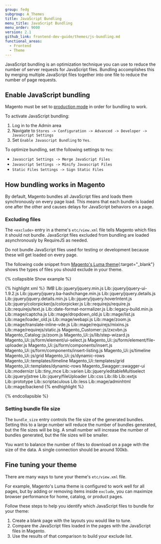 ```yaml
---
group: fedg
subgroup: A_Themes
title: JavaScript Bundling
menu_title: JavaScript Bundling
menu_order: 9000
version: 2.1
github_link: frontend-dev-guide/themes/js-bundling.md
functional_areas:
  - Frontend
  - Theme
---
```


JavaScript bundling is an optimization technique you can use to reduce the number of server requests for JavaScript files.
Bundling accomplishes this by merging multiple JavaScript files together into one file to reduce the number of page requests.

## Enable JavaScript bundling

Magento must be set to [production mode][production-mode] in order for bundling to work.

To activate JavaScript bundling:

1. Log in to the Admin area 
2. Navigate to `Stores -> Configuration -> Advanced -> Developer -> Javascript Settings` 
3. Set `Enable Javascript Bundling` to `Yes`.

To optimize bundling, set the following settings to `Yes`:

* `Javascript Settings -> Merge JavaScript Files`
* `Javascript Settings -> Minify Javascript Files`
* `Static Files Settings -> Sign Static Files`

## How bundling works in Magento

By default, Magento bundles all JavaScript files and loads them synchronously on every page load.
This means that each bundle is loaded one after the other and causes delays for JavaScript behaviors on a page.

### Excluding files

The `<exclude>` entry in a theme's `etc/view.xml` file tells Magento which files it should not bundle.
JavaScript files excluded from bundling are loaded asynchronously by RequireJS as needed.

Do not bundle JavaScript files used for testing or development because these will get loaded on every page.  

The following code snippet from [Magento's Luma theme][luma-view-xml]{:target="_blank"} shows the types of files you should exclude in your theme.

{% collapsible Show example %}

{% highlight xml %}
<vars module="Js_Bundle">
    <var name="bundle_size">1MB</var>
</vars>
<exclude>
    <item type="file">Lib::jquery/jquery.min.js</item>
    <item type="file">Lib::jquery/jquery-ui-1.9.2.js</item>
    <item type="file">Lib::jquery/jquery.ba-hashchange.min.js</item>
    <item type="file">Lib::jquery/jquery.details.js</item>
    <item type="file">Lib::jquery/jquery.details.min.js</item>
    <item type="file">Lib::jquery/jquery.hoverIntent.js</item>
    <item type="file">Lib::jquery/colorpicker/js/colorpicker.js</item>
    <item type="file">Lib::requirejs/require.js</item>
    <item type="file">Lib::requirejs/text.js</item>
    <item type="file">Lib::date-format-normalizer.js</item>
    <item type="file">Lib::legacy-build.min.js</item>
    <item type="file">Lib::mage/captcha.js</item>
    <item type="file">Lib::mage/dropdown_old.js</item>
    <item type="file">Lib::mage/list.js</item>
    <item type="file">Lib::mage/loader_old.js</item>
    <item type="file">Lib::mage/webapi.js</item>
    <item type="file">Lib::mage/zoom.js</item>
    <item type="file">Lib::mage/translate-inline-vde.js</item>
    <item type="file">Lib::mage/requirejs/mixins.js</item>
    <item type="file">Lib::mage/requirejs/static.js</item>
    <item type="file">Magento_Customer::js/zxcvbn.js</item>
    <item type="file">Magento_Catalog::js/zoom.js</item>
    <item type="file">Magento_Ui::js/lib/step-wizard.js</item>
    <item type="file">Magento_Ui::js/form/element/ui-select.js</item>
    <item type="file">Magento_Ui::js/form/element/file-uploader.js</item>
    <item type="file">Magento_Ui::js/form/components/insert.js</item>
    <item type="file">Magento_Ui::js/form/components/insert-listing.js</item>
    <item type="directory">Magento_Ui::js/timeline</item>
    <item type="directory">Magento_Ui::js/grid</item>
    <item type="directory">Magento_Ui::js/dynamic-rows</item>
    <item type="directory">Magento_Ui::templates/timeline</item>
    <item type="directory">Magento_Ui::templates/grid</item>
    <item type="directory">Magento_Ui::templates/dynamic-rows</item>
    <item type="directory">Magento_Swagger::swagger-ui</item>
    <item type="directory">Lib::modernizr</item>
    <item type="directory">Lib::tiny_mce</item>
    <item type="directory">Lib::varien</item>
    <item type="directory">Lib::jquery/editableMultiselect</item>
    <item type="directory">Lib::jquery/jstree</item>
    <item type="directory">Lib::jquery/fileUploader</item>
    <item type="directory">Lib::css</item>
    <item type="directory">Lib::lib</item>
    <item type="directory">Lib::extjs</item>
    <item type="directory">Lib::prototype</item>
    <item type="directory">Lib::scriptaculous</item>
    <item type="directory">Lib::less</item>
    <item type="directory">Lib::mage/adminhtml</item>
    <item type="directory">Lib::mage/backend</item>
</exclude>
{% endhighlight %}

{% endcollapsible %}

### Setting bundle file size

The `bundle_size` entry controls the file size of the generated bundles.
Setting this to a large number will reduce the number of bundles generated, but the file sizes will be big.
A small number will increase the number of bundles generated, but the file sizes will be smaller.

You want to balance the number of files to download on a page with the size of the data.
A single connection should be around 100kb.

## Fine tuning your theme

There are many ways to tune your theme's `etc/view.xml` file.  

For example, Magento's Luma theme is configured to work well for all pages, but 
by adding or removing items inside `exclude`, you can maximize browser performance for home, catalog, or product pages.

Follow these steps to help you identify which JavaScript files to bundle for your theme:

1. Create a blank page with the layouts you would like to tune.
2. Compare the JavaScript files loaded in the pages with the JavaScript files in Magento.
3. Use the results of that comparison to build your exclude list.

[production-mode]:{{page.baseurl}}/config-guide/bootstrap/magento-modes.html#production-mode
[luma-view-xml]:https://github.com/magento/magento2/blob/2.2.3/app/design/frontend/Magento/luma/etc/view.xml#L270
